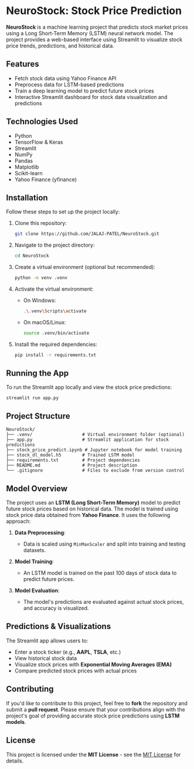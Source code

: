 # NeuroStock: Stock Price Prediction

**NeuroStock** is a machine learning project that predicts stock market prices using a Long Short-Term Memory (LSTM) neural network model. The project provides a web-based interface using Streamlit to visualize stock price trends, predictions, and historical data.

## Features
- Fetch stock data using Yahoo Finance API
- Preprocess data for LSTM-based predictions
- Train a deep learning model to predict future stock prices
- Interactive Streamlit dashboard for stock data visualization and predictions

## Technologies Used
- Python
- TensorFlow & Keras
- Streamlit
- NumPy
- Pandas
- Matplotlib
- Scikit-learn
- Yahoo Finance (yfinance)

## Installation
Follow these steps to set up the project locally:

1. Clone this repository:
   ```bash
   git clone https://github.com/JALAJ-PATEL/NeuroStock.git

2. Navigate to the project directory:
    ```bash
    cd NeuroStock

3. Create a virtual environment (optional but recommended):
    ```bash
    python -m venv .venv

4. Activate the virtual environment:

    - On Windows:
        ```bash
        .\.venv\Scripts\activate

    - On macOS/Linux:
        ```bash
        source .venv/bin/activate
    
5. Install the required dependencies:

    ```bash
    pip install -r requirements.txt


## Running the App
To run the Streamlit app locally and view the stock price predictions:

    streamlit run app.py

## Project Structure

    NeuroStock/
    ├── .venv/                   # Virtual environment folder (optional)
    ├── app.py                   # Streamlit application for stock predictions
    ├── stock_price_predict.ipynb # Jupyter notebook for model training
    ├── stock_dl_model.h5        # Trained LSTM model
    ├── requirements.txt         # Project dependencies
    ├── README.md                # Project description
    └── .gitignore               # Files to exclude from version control

## Model Overview

The project uses an **LSTM (Long Short-Term Memory)** model to predict future stock prices based on historical data. The model is trained using stock price data obtained from **Yahoo Finance**. It uses the following approach:

1. **Data Preprocessing**: 
   - Data is scaled using `MinMaxScaler` and split into training and testing datasets.
   
2. **Model Training**:
   - An LSTM model is trained on the past 100 days of stock data to predict future prices.
   
3. **Model Evaluation**:
   - The model's predictions are evaluated against actual stock prices, and accuracy is visualized.

## Predictions & Visualizations

The Streamlit app allows users to:

- Enter a stock ticker (e.g., **AAPL**, **TSLA**, etc.)
- View historical stock data
- Visualize stock prices with **Exponential Moving Averages (EMA)**
- Compare predicted stock prices with actual prices

## Contributing

If you'd like to contribute to this project, feel free to **fork** the repository and submit a **pull request**. Please ensure that your contributions align with the project's goal of providing accurate stock price predictions using **LSTM models**.

## License

This project is licensed under the **MIT License** - see the [MIT License](https://opensource.org/licenses/MIT) for details.
